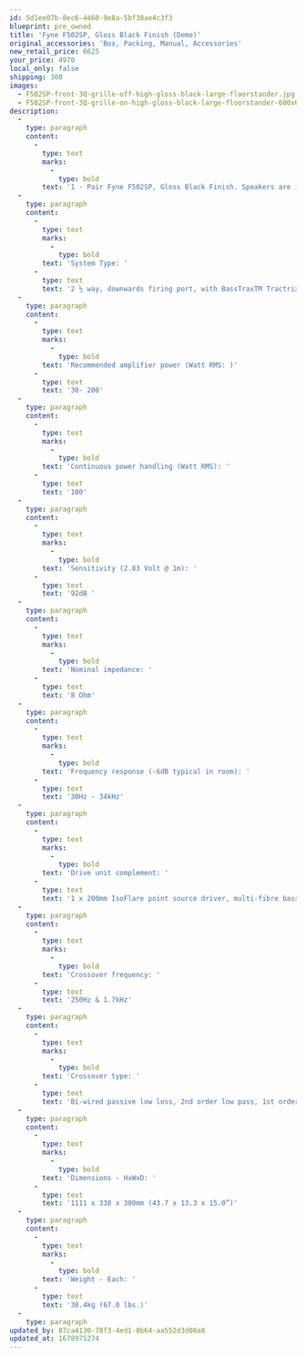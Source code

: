 ```yaml
---
id: 5d1ee07b-8ec6-4460-9e8a-5bf38ae4c3f3
blueprint: pre_owned
title: 'Fyne F502SP, Gloss Black Finish (Demo)'
original_accessories: 'Box, Packing, Manual, Accessories'
new_retail_price: 6625
your_price: 4970
local_only: false
shipping: 300
images:
  - F502SP-front-3Q-grille-off-high-gloss-black-large-floorstander.jpg
  - F502SP-front-3Q-grille-on-high-gloss-black-large-floorstander-600x600.webp
description:
  -
    type: paragraph
    content:
      -
        type: text
        marks:
          -
            type: bold
        text: '1 - Pair Fyne F502SP, Gloss Black Finish. Speakers are in excellent condition with original box, packing and accessories. Speakers sell as new for $6,625.00. Speakers are an easy load and efficient, which make them a great match for lower powered tubed amplifiers as well as any good solid state amplifier. Great imaging, dynamic and detailed.'
  -
    type: paragraph
    content:
      -
        type: text
        marks:
          -
            type: bold
        text: 'System Type: '
      -
        type: text
        text: '2 ½ way, downwards firing port, with BassTraxTM Tractrix diffuser*, twin cavity loading system'
  -
    type: paragraph
    content:
      -
        type: text
        marks:
          -
            type: bold
        text: 'Recommended amplifier power (Watt RMS: )'
      -
        type: text
        text: '30- 200'
  -
    type: paragraph
    content:
      -
        type: text
        marks:
          -
            type: bold
        text: 'Continuous power handling (Watt RMS): '
      -
        type: text
        text: '100'
  -
    type: paragraph
    content:
      -
        type: text
        marks:
          -
            type: bold
        text: 'Sensitivity (2.83 Volt @ 1m): '
      -
        type: text
        text: '92dB '
  -
    type: paragraph
    content:
      -
        type: text
        marks:
          -
            type: bold
        text: 'Nominal impedance: '
      -
        type: text
        text: '8 Ohm'
  -
    type: paragraph
    content:
      -
        type: text
        marks:
          -
            type: bold
        text: 'Frequency response (-6dB typical in room): '
      -
        type: text
        text: '30Hz - 34kHz'
  -
    type: paragraph
    content:
      -
        type: text
        marks:
          -
            type: bold
        text: 'Drive unit complement: '
      -
        type: text
        text: '1 x 200mm IsoFlare point source driver, multi-fibre bass/ midrange cone, FyneFluteTM surround with 25mm magnesium dome compression tweeter, neodymium magnet system. 1 x 200mm multi-fibre bass cone, FyneFluteTM surround.'
  -
    type: paragraph
    content:
      -
        type: text
        marks:
          -
            type: bold
        text: 'Crossover frequency: '
      -
        type: text
        text: '250Hz & 1.7kHz'
  -
    type: paragraph
    content:
      -
        type: text
        marks:
          -
            type: bold
        text: 'Crossover type: '
      -
        type: text
        text: 'Bi-wired passive low loss, 2nd order low pass, 1st order high pass'
  -
    type: paragraph
    content:
      -
        type: text
        marks:
          -
            type: bold
        text: 'Dimensions - HxWxD: '
      -
        type: text
        text: '1111 x 338 x 380mm (43.7 x 13.3 x 15.0”)'
  -
    type: paragraph
    content:
      -
        type: text
        marks:
          -
            type: bold
        text: 'Weight - Each: '
      -
        type: text
        text: '30.4kg (67.0 lbs.)'
  -
    type: paragraph
updated_by: 87ca4130-78f3-4ed1-8b64-aa552d3d08a8
updated_at: 1678975274
---
```

